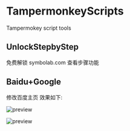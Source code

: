# TampermonkeyScripts
Tampermokey script tools

## UnlockStepbyStep

免费解锁 symbolab.com 查看步骤功能

## Baidu+Google

修改百度主页 效果如下:

![preview](preview1.png)

![preview](preview2.png)
